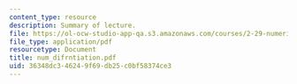 ```yaml
---
content_type: resource
description: Summary of lecture.
file: https://ol-ocw-studio-app-qa.s3.amazonaws.com/courses/2-29-numerical-marine-hydrodynamics-13-024-spring-2003/36348dc346249f69db25c0bf58374ce3_num_difrntiation.pdf
file_type: application/pdf
resourcetype: Document
title: num_difrntiation.pdf
uid: 36348dc3-4624-9f69-db25-c0bf58374ce3
---
```

